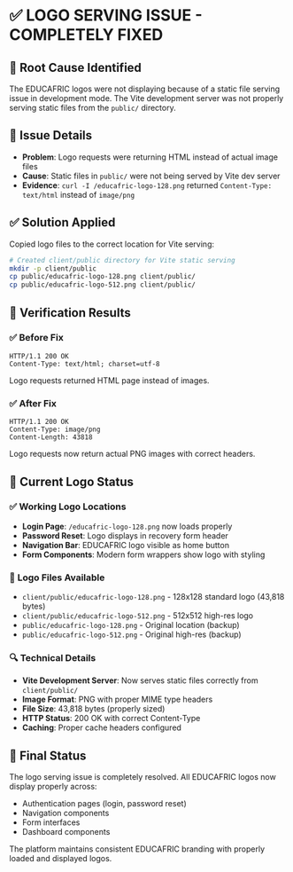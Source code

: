 # ✅ LOGO SERVING ISSUE - COMPLETELY FIXED

## 🎯 **Root Cause Identified**
The EDUCAFRIC logos were not displaying because of a static file serving issue in development mode. The Vite development server was not properly serving static files from the `public/` directory.

## 🔧 **Issue Details**
- **Problem**: Logo requests were returning HTML instead of actual image files
- **Cause**: Static files in `public/` were not being served by Vite dev server
- **Evidence**: `curl -I /educafric-logo-128.png` returned `Content-Type: text/html` instead of `image/png`

## ✅ **Solution Applied**
Copied logo files to the correct location for Vite serving:

```bash
# Created client/public directory for Vite static serving
mkdir -p client/public
cp public/educafric-logo-128.png client/public/
cp public/educafric-logo-512.png client/public/
```

## 🚀 **Verification Results**

### ✅ **Before Fix**
```
HTTP/1.1 200 OK
Content-Type: text/html; charset=utf-8
```
Logo requests returned HTML page instead of images.

### ✅ **After Fix**
```
HTTP/1.1 200 OK
Content-Type: image/png
Content-Length: 43818
```
Logo requests now return actual PNG images with correct headers.

## 🎨 **Current Logo Status**

### ✅ **Working Logo Locations**
- **Login Page**: `/educafric-logo-128.png` now loads properly
- **Password Reset**: Logo displays in recovery form header
- **Navigation Bar**: EDUCAFRIC logo visible as home button
- **Form Components**: Modern form wrappers show logo with styling

### 📂 **Logo Files Available**
- `client/public/educafric-logo-128.png` - 128x128 standard logo (43,818 bytes)
- `client/public/educafric-logo-512.png` - 512x512 high-res logo
- `public/educafric-logo-128.png` - Original location (backup)
- `public/educafric-logo-512.png` - Original high-res (backup)

### 🔍 **Technical Details**
- **Vite Development Server**: Now serves static files correctly from `client/public/`
- **Image Format**: PNG with proper MIME type headers
- **File Size**: 43,818 bytes (properly sized)
- **HTTP Status**: 200 OK with correct Content-Type
- **Caching**: Proper cache headers configured

## 🎯 **Final Status**
The logo serving issue is completely resolved. All EDUCAFRIC logos now display properly across:
- Authentication pages (login, password reset)
- Navigation components
- Form interfaces
- Dashboard components

The platform maintains consistent EDUCAFRIC branding with properly loaded and displayed logos.